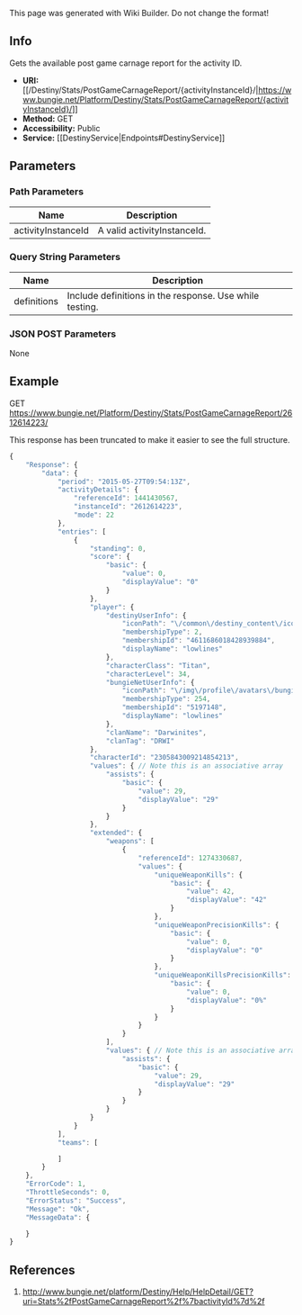 <span class="wiki-builder">This page was generated with Wiki Builder. Do not change the format!</span>

## Info
Gets the available post game carnage report for the activity ID.
* **URI:** [[/Destiny/Stats/PostGameCarnageReport/{activityInstanceId}/|https://www.bungie.net/Platform/Destiny/Stats/PostGameCarnageReport/{activityInstanceId}/]]
* **Method:** GET
* **Accessibility:** Public
* **Service:** [[DestinyService|Endpoints#DestinyService]]

## Parameters
### Path Parameters
Name | Description
---- | -----------
activityInstanceId | A valid activityInstanceId.

### Query String Parameters
Name | Description
---- | -----------
definitions | Include definitions in the response. Use while testing.

### JSON POST Parameters
None

## Example
GET https://www.bungie.net/Platform/Destiny/Stats/PostGameCarnageReport/2612614223/

This response has been truncated to make it easier to see the full structure.
```javascript
{
    "Response": {
        "data": {
            "period": "2015-05-27T09:54:13Z",
            "activityDetails": {
                "referenceId": 1441430567,
                "instanceId": "2612614223",
                "mode": 22
            },
            "entries": [
                {
                    "standing": 0,
                    "score": {
                        "basic": {
                            "value": 0,
                            "displayValue": "0"
                        }
                    },
                    "player": {
                        "destinyUserInfo": {
                            "iconPath": "\/common\/destiny_content\/icons\/a9ac444de02308d1410af8a0c201d177.jpg",
                            "membershipType": 2,
                            "membershipId": "4611686018428939884",
                            "displayName": "lowlines"
                        },
                        "characterClass": "Titan",
                        "characterLevel": 34,
                        "bungieNetUserInfo": {
                            "iconPath": "\/img\/profile\/avatars\/bungieday_03.jpg",
                            "membershipType": 254,
                            "membershipId": "5197148",
                            "displayName": "lowlines"
                        },
                        "clanName": "Darwinites",
                        "clanTag": "DRWI"
                    },
                    "characterId": "2305843009214854213",
                    "values": { // Note this is an associative array
                        "assists": {
                            "basic": {
                                "value": 29,
                                "displayValue": "29"
                            }
                        }
                    },
                    "extended": {
                        "weapons": [
                            {
                                "referenceId": 1274330687,
                                "values": {
                                    "uniqueWeaponKills": {
                                        "basic": {
                                            "value": 42,
                                            "displayValue": "42"
                                        }
                                    },
                                    "uniqueWeaponPrecisionKills": {
                                        "basic": {
                                            "value": 0,
                                            "displayValue": "0"
                                        }
                                    },
                                    "uniqueWeaponKillsPrecisionKills": {
                                        "basic": {
                                            "value": 0,
                                            "displayValue": "0%"
                                        }
                                    }
                                }
                            }
                        ],
                        "values": { // Note this is an associative array
                            "assists": {
                                "basic": {
                                    "value": 29,
                                    "displayValue": "29"
                                }
                            }
                        }
                    }
                }
            ],
            "teams": [

            ]
        }
    },
    "ErrorCode": 1,
    "ThrottleSeconds": 0,
    "ErrorStatus": "Success",
    "Message": "Ok",
    "MessageData": {

    }
}
```

## References
1. http://www.bungie.net/platform/Destiny/Help/HelpDetail/GET?uri=Stats%2fPostGameCarnageReport%2f%7bactivityId%7d%2f
